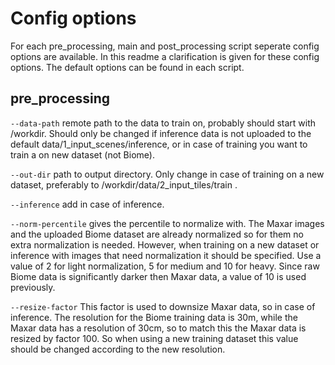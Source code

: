 # Config options

For each pre_processing, main and post_processing script seperate config options are available. In this readme a clarification is given for these config options. The default options can be found in each script.

## pre_processing

`--data-path` remote path to the data to train on, probably should start with /workdir. Should only be changed if inference data is not uploaded to the default data/1_input_scenes/inference, or in case of training you want to train a on new dataset (not Biome).

`--out-dir` path to output directory. Only change in case of training on a new dataset, preferably to /workdir/data/2_input_tiles/train .

`--inference` add in case of inference.

`--norm-percentile` gives the percentile to normalize with. The Maxar images and the uploaded Biome dataset are already normalized so for them no extra normalization is needed. However, when training on a new dataset or inference with images that need normalization it should be specified. Use a value of 2 for light normalization, 5 for medium and 10 for heavy. Since raw Biome data is significantly darker then Maxar data, a value of 10 is used previously.

`--resize-factor` This factor is used to downsize Maxar data, so in case of inference. The resolution for the Biome training data is 30m, while the Maxar data has a resolution of 30cm, so to match this the Maxar data is resized by factor 100. So when using a new training dataset this value should be changed according to the new resolution.












